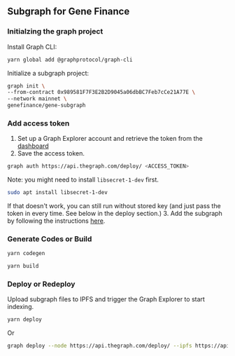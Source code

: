 ## Subgraph for Gene Finance

### Initialzing the graph project

Install Graph CLI:

```bash
yarn global add @graphprotocol/graph-cli
```

Initialize a subgraph project:

```bash
graph init \
--from-contract 0x989581F7F3E2B2D9045a06dbBC7Feb7cCe21A77E \
--network mainnet \
genefinance/gene-subgraph
```

### Add access token

1. Set up a Graph Explorer account and retrieve the token from the [dashboard](https://thegraph.com/explorer/dashboard)
2. Save the access token.

```bash
graph auth https://api.thegraph.com/deploy/ <ACCESS_TOKEN>
```

Note: you might need to install `libsecret-1-dev` first.

```bash
sudo apt install libsecret-1-dev
```

If that doesn't work, you can still run without stored key (and just pass the token in every time. See below in the deploy section.) 3. Add the subgraph by following the instructions [here](https://thegraph.com/docs/deploy-a-subgraph#create-the-subgraph).

### Generate Codes or Build

```bash
yarn codegen
```

```bash
yarn build
```

### Deploy or Redeploy

Upload subgraph files to IPFS and trigger the Graph Explorer to start indexing.

```bash
yarn deploy
```

Or

```bash
graph deploy --node https://api.thegraph.com/deploy/ --ipfs https://api.thegraph.com/ipfs/ genefinance/gene-subgraph --access-token <ACCESS_TOKEN>
```
